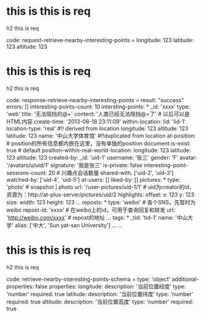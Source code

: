 # this is this is req

h2 this is req

code:
    request-retrieve-nearby-interesting-points =
  longitude: 123
  latitude: 123
  altitude: 123


# this is this is req

h2 this is req

code:
    response-retrieve-nearby-interesting-points =
  result: "success"
  errors: []
  interesting-points-count: 10
  intersting-points:
    * _id: 'xxxx'
      type: 'web'
      title: '无法阻挡的@+'
      content: '人类已经无法阻挡@+了' # 以后可以是HTML内容
      create-time: '2013-08-18 23:11:09'
      within-location:
        lid: 'lid-1'
        location-type: 'real' #!! derived from location
        longitude: 123
        altitude: 123
        latitude: 123
        name: '中山大学体育馆' #!!duplicated from location
        at-position: # position的所有信息都内嵌在这里，没有单独的position document is-exist: true # default
          position-within-real-world-location:
            longitude: 123
            latitude: 123
            altitude: 123
      created-by: 
        _id: 'uid-1'
        username: '张三'
        gender: 'F'
        avatar: '/avatars/u/uid/1'
        signature: '我是张三'
      is-private: false
      interesting-point-sessions-count: 20 # 兴趣点会话数量
      shared-with: ['uid-2', 'uid-3']
      watched-by: ['uid-4', 'uid-5']
      at-users: []
      liked-by: []
      pictures:
        * type: 'photo' # snapshot | photo
          url: '/user-pictures/uid-1/1' # uid为creator的id，资源为：http://at-plus-server/pictures/uid/2
          highlights:
            offset:
              x: 123
              y: 123
            size:
              width: 123
              height: 123
        ...
      reposts:
        * type: 'weibo' # 各个SNS，先暂时为weibo
          repost-id: 'xxxx' # 在weibo上的id，可用于查询回复和转发
          url: 'http://weibo.com/xxxx' # repost的地址
        ...
      tags:
        * _tid: 'tid-1'
          name: '中山大学'
          alias:  ['中大', 'Sun yat-san University']
        ...
    ...
  


# this is this is req

h2 this is req

code:
    retrieve-nearby-interesting-points-schema =
  type: 'object'
  additional-properties: false
  properties:
    longitude:
      description: '当前位置经度'
      type: 'number'
      required: true
    latitude:
      description: '当前位置纬度'
      type: 'number'
      required: true
    altitude:
      description: '当前位置高度'
      type: 'number'
      required: true
  


